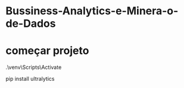 # Bussiness-Analytics-e-Minera-o-de-Dados

# começar projeto
.\venv\Scripts\Activate

pip install ultralytics

